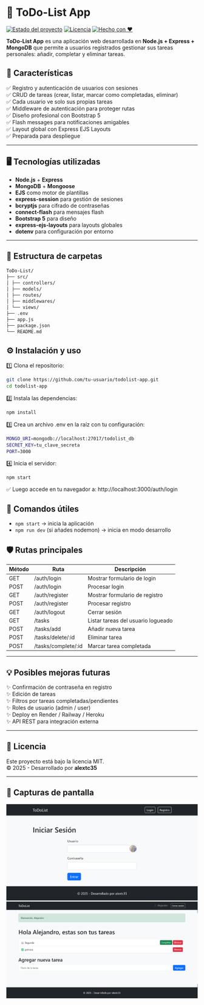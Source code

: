 # 📝 ToDo-List App

[![Estado del proyecto](https://img.shields.io/badge/Estado-Activo-brightgreen)](#)
[![Licencia](https://img.shields.io/badge/Licencia-MIT-blue)](LICENSE)
[![Hecho con ❤️](https://img.shields.io/badge/Made%20with-Node.js%20%26%20MongoDB-green)](#)

**ToDo-List App** es una aplicación web desarrollada en **Node.js + Express + MongoDB** que permite a usuarios registrados gestionar sus tareas personales: añadir, completar y eliminar tareas.

## 🚀 Características

✅ Registro y autenticación de usuarios con sesiones  
✅ CRUD de tareas (crear, listar, marcar como completadas, eliminar)  
✅ Cada usuario ve solo sus propias tareas  
✅ Middleware de autenticación para proteger rutas  
✅ Diseño profesional con Bootstrap 5  
✅ Flash messages para notificaciones amigables  
✅ Layout global con Express EJS Layouts  
✅ Preparada para despliegue

---

## 🖥️ **Tecnologías utilizadas**

- **Node.js** + **Express**
- **MongoDB** + **Mongoose**
- **EJS** como motor de plantillas
- **express-session** para gestión de sesiones
- **bcryptjs** para cifrado de contraseñas
- **connect-flash** para mensajes flash
- **Bootstrap 5** para diseño
- **express-ejs-layouts** para layouts globales
- **dotenv** para configuración por entorno

---

## 📂 **Estructura de carpetas**

```
ToDo-List/
├── src/
│ ├── controllers/
│ ├── models/
│ ├── routes/
│ ├── middlewares/
│ └── views/
├── .env
├── app.js
├── package.json
└── README.md
```

## ⚙️ **Instalación y uso**

1️⃣ Clona el repositorio:

```bash
git clone https://github.com/tu-usuario/todolist-app.git
cd todolist-app
```

2️⃣ Instala las dependencias:

```bash
npm install
```

3️⃣ Crea un archivo .env en la raíz con tu configuración:

```bash
MONGO_URI=mongodb://localhost:27017/todolist_db
SECRET_KEY=tu_clave_secreta
PORT=3000
```

4️⃣ Inicia el servidor:

```bash
npm start
```

✅ Luego accede en tu navegador a:
http://localhost:3000/auth/login

## 📝 Comandos útiles

* `npm start` → inicia la aplicación
* `npm run dev` (si añades nodemon) → inicia en modo desarrollo

## 🛡️ **Rutas principales**

| Método | Ruta               | Descripción                        |
|--------|-------------------|-----------------------------------|
| GET    | /auth/login       | Mostrar formulario de login        |
| POST   | /auth/login       | Procesar login                     |
| GET    | /auth/register    | Mostrar formulario de registro     |
| POST   | /auth/register    | Procesar registro                  |
| GET    | /auth/logout      | Cerrar sesión                      |
| GET    | /tasks            | Listar tareas del usuario logueado |
| POST   | /tasks/add        | Añadir nueva tarea                 |
| POST   | /tasks/delete/:id | Eliminar tarea                     |
| POST   | /tasks/complete/:id | Marcar tarea completada          |

---

## 💡 **Posibles mejoras futuras**

✨ Confirmación de contraseña en registro  
✨ Edición de tareas  
✨ Filtros por tareas completadas/pendientes  
✨ Roles de usuario (admin / user)  
✨ Deploy en Render / Railway / Heroku  
✨ API REST para integración externa

---

## 📄 **Licencia**

Este proyecto está bajo la licencia MIT.  
© 2025 - Desarrollado por **alextc35**

---

## 🎉 **Capturas de pantalla**

![Login](.screenshots/login.png)
![Lista de tareas](.screenshots/tasks.png)
